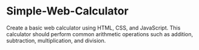 # Simple-Web-Calculator

Create a basic web calculator using HTML, CSS, and JavaScript. This calculator should perform common arithmetic operations such as addition, subtraction, multiplication, and division.
